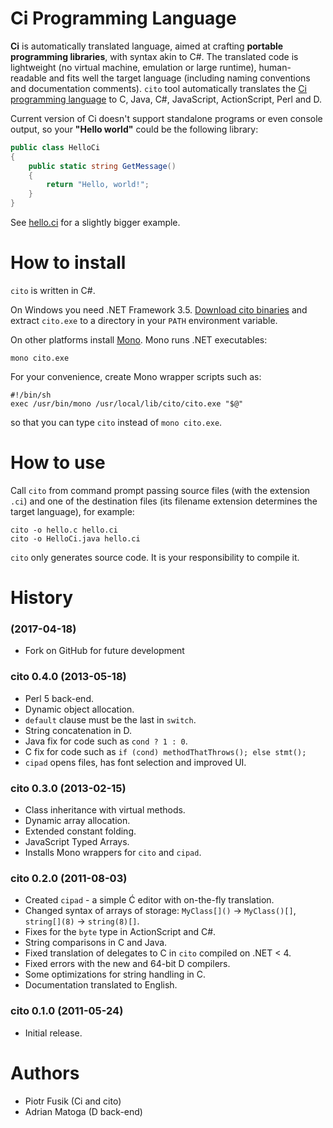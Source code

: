 # Ci Programming Language

**Ci** is automatically translated language, aimed at crafting **portable programming libraries**, with syntax akin to C#.
The translated code is lightweight (no virtual machine, emulation or large runtime), human-readable
and fits well the target language (including naming conventions and documentation comments).
`cito` tool automatically translates the [Ci programming language](ci.md)
to C, Java, C#, JavaScript, ActionScript, Perl and D.

Current version of Ci doesn't support standalone programs or even console output,
so your **"Hello world"** could be the following library:

```cs
public class HelloCi
{
    public static string GetMessage()
    {
        return "Hello, world!";
    }
}
```

See [hello.ci](https://github.com/dasannikov/ci/blob/master/hello.ci) for a slightly bigger example.

# How to install

`cito` is written in C#.

On Windows you need .NET Framework 3.5.
[Download cito binaries](http://sourceforge.net/projects/cito/files/cito/0.4.0/cito-0.4.0-bin.zip/download)
and extract `cito.exe` to a directory in your `PATH` environment variable.

On other platforms install [Mono](http://www.mono-project.com). Mono runs .NET executables:

```
mono cito.exe
```

For your convenience, create Mono wrapper scripts such as:

```
#!/bin/sh
exec /usr/bin/mono /usr/local/lib/cito/cito.exe "$@"
```

so that you can type `cito` instead of `mono cito.exe`.

# How to use

Call `cito` from command prompt passing source files (with the extension `.ci`) and one of the destination files
(its filename extension determines the target language), for example:

```
cito -o hello.c hello.ci
cito -o HelloCi.java hello.ci
```

`cito` only generates source code. It is your responsibility to compile it.

# History

### (2017-04-18)

- Fork on GitHub for future development

### cito 0.4.0 (2013-05-18)

- Perl 5 back-end.
- Dynamic object allocation.
- `default` clause must be the last in `switch`.
- String concatenation in D.
- Java fix for code such as `cond ? 1 : 0`.
- C fix for code such as `if (cond) methodThatThrows(); else stmt();`
- `cipad` opens files, has font selection and improved UI.

### cito 0.3.0 (2013-02-15)

- Class inheritance with virtual methods.
- Dynamic array allocation.
- Extended constant folding.
- JavaScript Typed Arrays.
- Installs Mono wrappers for `cito` and `cipad`.

### cito 0.2.0 (2011-08-03)

- Created `cipad` - a simple Ć editor with on-the-fly translation.
- Changed syntax of arrays of storage: `MyClass[]()` -> `MyClass()[]`, `string[](8)` -> `string(8)[]`.
- Fixes for the `byte` type in ActionScript and C#.
- String comparisons in C and Java.
- Fixed translation of delegates to C in `cito` compiled on .NET < 4.
- Fixed errors with the new and 64-bit D compilers.
- Some optimizations for string handling in C.
- Documentation translated to English.

### cito 0.1.0 (2011-05-24)

- Initial release.

# Authors
- Piotr Fusik (Ci and cito)
- Adrian Matoga (D back-end)

